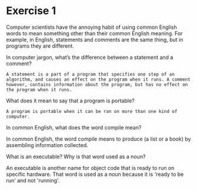 # Exercise 1 

Computer scientists have the annoying habit of using common English words to mean something other than their common English meaning. For example, in English, statements and comments are the same thing, but in programs they are different.

In computer jargon, what’s the difference between a statement and a comment?

```
A statement is a part of a program that specifies one step of an algorithm, and causes an effect on the program when it runs. A comment however, contains information about the program, but has no effect on the program when it runs.
```

What does it mean to say that a program is portable?

```
A program is portable when it can be ran on more than one kind of computer.
```

In common English, what does the word compile mean?

In common English, the word compile means to produce (a list or a book) by assembling information collected.

What is an executable? Why is that word used as a noun?

An executable is another name for object code that is ready to run on specific hardware. That word is used as a noun because it is 'ready to be run' and not 'running'.
